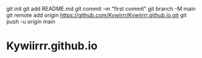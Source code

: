 git init
git add README.md
git commit -m "first commit"
git branch -M main
git remote add origin https://github.com/Kywirrr/Kywiirrr.github.io.git
git push -u origin main
# Kywiirrr.github.io

